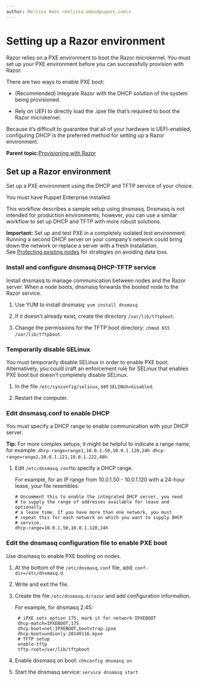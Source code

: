 ```yaml
---
author: Melissa Amos <melissa.amos@puppet.com\>
---
```


# Setting up a Razor environment

Razor relies on a PXE environment to boot the Razor microkernel. You must set up your PXE environment before you can successfully provision with Razor.

There are two ways to enable PXE boot:

-   \(Recommended\) Integrate Razor with the DHCP solution of the system being provisioned.

-   Rely on UEFI to directly load the .ipxe file that’s required to boot the Razor microkernel.


Because it’s difficult to guarantee that all of your hardware is UEFI-enabled, configuring DHCP is the preferred method for setting up a Razor environment.

**Parent topic:**[Provisioning with Razor](provisioning_with_razor.md)

## Set up a Razor environment

Set up a PXE environment using the DHCP and TFTP service of your choice.

You must have Puppet Enterprise installed.

This workflow describes a sample setup using dnsmasq. Dnsmasq is not intended for production environments; however, you can use a similar workflow to set up DHCP and TFTP with more robust solutions.

**Important:** Set up and test PXE in a completely isolated test environment. Running a second DHCP server on your company’s network could bring down the network or replace a server with a fresh installation. See [Protecting existing nodes](protecting_existing_nodes.md#) for strategies on avoiding data loss.

### Install and configure dnsmasq DHCP-TFTP service

Install dnsmasq to manage communication between nodes and the Razor server. When a node boots, dnsmasq forwards the booted node to the Razor service.

1.  Use YUM to install dnsmasq: `yum install dnsmasq`

2.  If it doesn't already exist, create the directory `/var/lib/tftpboot`.

3.  Change the permissions for the TFTP boot directory: `chmod 655 /var/lib/tftpboot`.


### Temporarily disable SELinux

You must temporarily disable SELinux in order to enable PXE boot. Alternatively, you could craft an enforcement rule for SELinux that enables PXE boot but doesn't completely disable SELinux.

1.  In the file `/etc/sysconfig/selinux`, set `SELINUX=disabled`.

2.  Restart the computer.


### Edit dnsmasq.conf to enable DHCP

You must specify a DHCP range to enable communication with your DHCP server.

**Tip:** For more complex setups, it might be helpful to indicate a range name, for example: `dhcp-range=range1,10.0.1.50,10.0.1.120,24h dhcp-range=range2,10.0.1.121,10.0.1.222,48h`.

1.  Edit `/etc/dnsmasq.conf`to specify a DHCP range.

    For example, for an IP range from 10.0.1.50 - 10.0.1.120 with a 24-hour lease, your file resembles: 

    ```
    # Uncomment this to enable the integrated DHCP server, you need
    # to supply the range of addresses available for lease and optionally
    # a lease time. If you have more than one network, you must
    # repeat this for each network on which you want to supply DHCP
    # service.
    dhcp-range=10.0.1.50,10.0.1.120,24h
    ```


### Edit the dnsmasq configuration file to enable PXE boot

Use dnsmasq to enable PXE booting on nodes.

1.  At the bottom of the `/etc/dnsmasq.conf` file, add: `conf-dir=/etc/dnsmasq.d`

2.  Write and exit the file.

3.  Create the file `/etc/dnsmasq.d/razor` and add configuration information. 

    For example, for dnsmasq 2.45:

    ```
     # iPXE sets option 175, mark it for network IPXEBOOT
     dhcp-match=IPXEBOOT,175
     dhcp-boot=net:IPXEBOOT,bootstrap.ipxe
     dhcp-boot=undionly-20140116.kpxe
     # TFTP setup
     enable-tftp
     tftp-root=/var/lib/tftpboot
    ```

4.  Enable dnsmasq on boot: `chkconfig dnsmasq on`

5.  Start the dnsmasq service: `service dnsmasq start`


